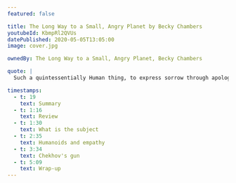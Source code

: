 ```yaml
---
featured: false

title: The Long Way to a Small, Angry Planet by Becky Chambers
youtubeId: KbmpRl2QVUs
datePublished: 2020-05-05T13:05:00
image: cover.jpg

ownedBy: The Long Way to a Small, Angry Planet, Becky Chambers

quote: |
  Such a quintessentially Human thing, to express sorrow through apology

timestamps:
  - t: 19
    text: Summary
  - t: 1:16
    text: Review
  - t: 1:30
    text: What is the subject
  - t: 2:35
    text: Humanoids and empathy
  - t: 3:34
    text: Chekhov's gun
  - t: 5:09
    text: Wrap-up
---
```

